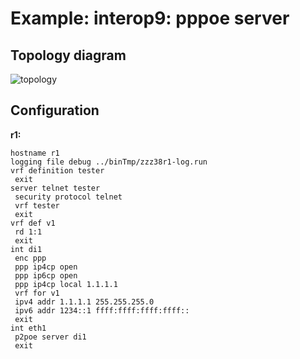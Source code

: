 # Example: interop9: pppoe server

## **Topology diagram**

![topology](/img/intop9-pppoe02.tst.png)

## **Configuration**

**r1:**
```
hostname r1
logging file debug ../binTmp/zzz38r1-log.run
vrf definition tester
 exit
server telnet tester
 security protocol telnet
 vrf tester
 exit
vrf def v1
 rd 1:1
 exit
int di1
 enc ppp
 ppp ip4cp open
 ppp ip6cp open
 ppp ip4cp local 1.1.1.1
 vrf for v1
 ipv4 addr 1.1.1.1 255.255.255.0
 ipv6 addr 1234::1 ffff:ffff:ffff:ffff::
 exit
int eth1
 p2poe server di1
 exit
```
